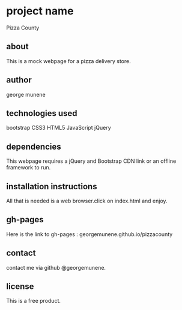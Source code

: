 # project name
Pizza County

## about
This is a mock webpage for a pizza delivery store.

## author
george munene

## technologies used
bootstrap CSS3 HTML5 JavaScript jQuery

## dependencies
This webpage requires a jQuery and Bootstrap CDN link or an offline framework to run.

## installation instructions
All that is needed is a web browser.click on index.html and enjoy.

## gh-pages
Here is the link to gh-pages : georgemunene.github.io/pizzacounty

## contact
contact me via github @georgemunene.

## license
This is a free product.